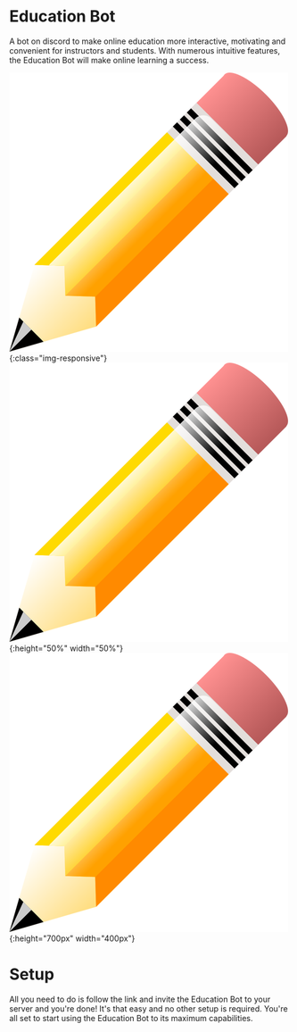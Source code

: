 # Education Bot
A bot on discord to make online education more interactive, motivating and convenient for instructors and students. With numerous intuitive features, the Education Bot will make online learning a success.

![test image size](images/pencil.png){:class="img-responsive"}
![test image size](images/pencil.png){:height="50%" width="50%"}
![test image size](images/pencil.png){:height="700px" width="400px"}

# Setup
All you need to do is follow the link and invite the Education Bot to your server and you're done! It's that easy and no other setup is required. You're all set to start using the Education Bot to its maximum capabilities. 

